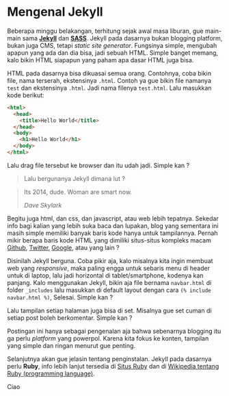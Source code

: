 # Mengenal Jekyll

Beberapa minggu belakangan, terhitung sejak awal masa liburan, gue main-main sama [**Jekyll**](http://jekyllrb.com "Jekyll") dan [**SASS**](http://sass-lang.com "SASS"). Jekyll pada dasarnya bukan blogging platform, bukan juga CMS, tetapi *static site generator*. Fungsinya simple, mengubah apapun yang ada dan dia bisa, jadi sebuah HTML. Simple banget memang, kalo bikin HTML siapapun yang paham apa dasar HTML juga bisa.

HTML pada dasarnya bisa dikuasai semua orang. Contohnya, coba bikin file, nama terserah, ekstensinya `.html`. Contoh ya gue bikin file namanya `test` dan ekstensinya `.html`. Jadi nama filenya `test.html`. Lalu masukkan kode berikut:

```html
<html>
  <head>
    <title>Hello World</title>
  </head>
  <body>
    <h1>Hello World</h1>
  </body>
</html>
```

Lalu drag file tersebut ke browser dan itu udah jadi. Simple kan ?

> Lalu bergunanya Jekyll dimana lut ?

>Its 2014, dude. Woman are smart now.
>
> <cite>Dave Skylark</cite>

Begitu juga html, dan css, dan javascript, atau web lebih tepatnya.
Sekedar info bagi kalian yang lebih suka baca dan lupakan, blog yang sementara ini masih simple memiliki banyak baris kode hanya untuk tampilannya. Pernah mikir berapa baris kode HTML yang dimiliki situs-situs kompleks macam [Github](https://github.com), [Twitter](https://twitter.com), [Google](https://google.com), atau yang lain ?

Disinilah Jekyll berguna. Coba pikir aja, kalo misalnya kita ingin membuat web yang *responsive*, maka paling engga untuk sebaris menu di header untuk di laptop, lalu jadi horizontal di tablet/smartphone, kodenya kan panjang. Kalo menggunakan Jekyll, bikin aja file bernama `navbar.html` di folder `_includes` lalu masukkan di default layout dengan cara `(% include navbar.html %)`, Selesai.
Simple kan ?

Lalu tampilan setiap halaman juga bisa di set. Misalnya gue set cuman di setiap post boleh berkomentar.
Simple kan ?

Postingan ini hanya sebagai pengenalan aja bahwa sebenarnya blogging itu ga perlu *platform* yang powerpol. Karena kita fokus ke konten, tampilan yang simple dan ringan menurut gue penting.

Selanjutnya akan gue jelasin tentang penginstalan. Jekyll pada dasarnya perlu **Ruby**, info lebih lanjut tersedia di [Situs Ruby](https://www.ruby-lang.org/en/ "Ruby Programming Language") dan di [Wikipedia tentang Ruby (programming language)](https://en.wikipedia.org/wiki/Ruby_(programming_language) "Ruby (programming language)").

Ciao
